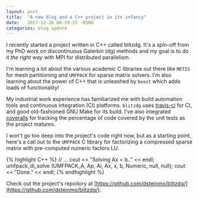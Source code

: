 ```yaml
---
layout: post
title:  "A new blog and a C++ project in its infancy"
date:   2017-12-26 06:59:15 -0500
categories: blog update
---
```

I recently started a project written in C++ called blitzdg. It's a spin-off from my PhD work on discontinuous Galerkin (dg) methods and my goal is to do it *the right way* with MPI for distributed parallelism. 

I'm learning a lot about the various academic C libraries out there like `METIS` for mesh partitioning and `UMFPACK` for sparse matrix solvers. I'm also learning about the power of C++ that is unleashed by `boost` which adds loads of functionality!

My industrial work experience has familiarized me with build automation tools and continuous integration (CI) platforms. `blitzdg` uses [travis-ci](https://travis-ci.org/dsteinmo/blitzdg) for CI, and good old-fashioned GNU Make for its build. I've also integrated [coveralls](https://coveralls.io/github/dsteinmo/blitzdg) for tracking the percentage of code covered by the unit tests as the project matures. 

I won't go too deep into the project's code right now, but as a starting point, here's a call out to the `UMFPACK` C library for factorizing a compressed sparse matrix with pre-computed numeric factors LU.

{% highlight C++ %}
// ...
cout << "Solving Ax = b.." << endl;
umfpack_di_solve (UMFPACK_A, Ap, Ai, Ax, x, b, Numeric, null, null);
cout << "Done." << endl;
{% endhighlight %}

Check out the project's repoitory at [https://github.com/dsteinmo/blitzdg/](https://github.com/dsteinmo/blitzdg/).
